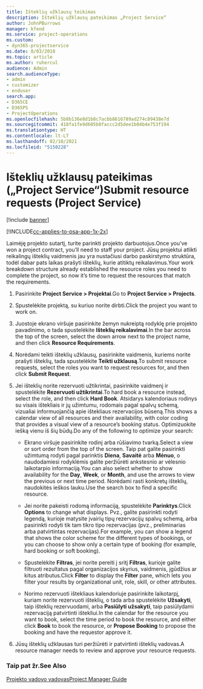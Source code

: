 ```yaml
---
title: Išteklių užklausų teikimas
description: Išteklių užklausų pateikimas „Project Service“
author: JohnPBurrows
manager: kfend
ms.service: project-operations
ms.custom:
- dyn365-projectservice
ms.date: 8/03/2018
ms.topic: article
ms.author: ruhercul
audience: Admin
search.audienceType:
- admin
- customizer
- enduser
search.app:
- D365CE
- D365PS
- ProjectOperations
ms.openlocfilehash: 5b8b136e8d1b8c7acbb8616789ad274c89438e7d
ms.sourcegitcommit: 418fa1fe9d605b8faccc2d5dee1b04b4e753f194
ms.translationtype: HT
ms.contentlocale: lt-LT
ms.lasthandoff: 02/10/2021
ms.locfileid: "5150228"
---
```

# <a name="submit-resource-requests-project-service"></a><span data-ttu-id="4de89-103">Išteklių užklausų pateikimas („Project Service“)</span><span class="sxs-lookup"><span data-stu-id="4de89-103">Submit resource requests (Project Service)</span></span>

[!include [banner](../includes/psa-now-project-operations.md)]

[!INCLUDE[cc-applies-to-psa-app-1x-2x](../includes/cc-applies-to-psa-app-1x-2x.md)]

<span data-ttu-id="4de89-104">Laimėję projekto sutartį, turite parinkti projekto darbuotojus.</span><span class="sxs-lookup"><span data-stu-id="4de89-104">Once you’ve won a project contract, you’ll need to staff your project.</span></span> <span data-ttu-id="4de89-105">Jūsų projektui atlikti reikalingų išteklių vaidmenis jau yra nustačiusi darbo paskirstymo struktūra, todėl dabar pats laikas prašyti išteklių, kurie atitiktų reikalavimus.</span><span class="sxs-lookup"><span data-stu-id="4de89-105">Your work breakdown structure already established the resource roles you need to complete the project, so now it’s time to request the resources that match the requirements.</span></span>  
  
1.  <span data-ttu-id="4de89-106">Pasirinkite **Project Service > Projektai**.</span><span class="sxs-lookup"><span data-stu-id="4de89-106">Go to **Project Service > Projects**.</span></span>  
  
2.  <span data-ttu-id="4de89-107">Spustelėkite projektą, su kuriuo norite dirbti.</span><span class="sxs-lookup"><span data-stu-id="4de89-107">Click the project you want to work on.</span></span>  
  
3.  <span data-ttu-id="4de89-108">Juostoje ekrano viršuje pasirinkite žemyn nukreiptą rodyklę prie projekto pavadinimo, o tada spustelėkite **Išteklių reikalavimai**.</span><span class="sxs-lookup"><span data-stu-id="4de89-108">In the bar across the top of the screen, select the down arrow next to the project name, and then click **Resource Requirements**.</span></span>  
  
4.  <span data-ttu-id="4de89-109">Norėdami teikti išteklių užklausų, pasirinkite vaidmenis, kuriems norite prašyti išteklių, tada spustelėkite **Teikti užklausą**.</span><span class="sxs-lookup"><span data-stu-id="4de89-109">To submit resource requests, select the roles you want to request resources for, and then click **Submit Request**.</span></span>  
  
5.  <span data-ttu-id="4de89-110">Jei išteklių norite rezervuoti užtikrintai, pasirinkite vaidmenį ir spustelėkite **Rezervuoti užtikrintai**.</span><span class="sxs-lookup"><span data-stu-id="4de89-110">To hard book a resource instead, select the role, and then click **Hard Book**.</span></span> <span data-ttu-id="4de89-111">Atsidarys kalendoriaus rodinys su visais ištekliais ir jų užimtumu, rodomais pagal spalvų schemą, vizualiai informuojančią apie ištekliaus rezervacijos būseną.</span><span class="sxs-lookup"><span data-stu-id="4de89-111">This shows a calendar view of all resources and their availability, with color coding that provides a visual view of a resource’s booking status.</span></span> <span data-ttu-id="4de89-112">Optimizuokite iešką vienu iš šių būdų.</span><span class="sxs-lookup"><span data-stu-id="4de89-112">Do any of the following to optimize your search:</span></span>  
  
    -   <span data-ttu-id="4de89-113">Ekrano viršuje pasirinkite rodinį arba rūšiavimo tvarką.</span><span class="sxs-lookup"><span data-stu-id="4de89-113">Select a view or sort order from the top of the screen.</span></span> <span data-ttu-id="4de89-114">Taip pat galite pasirinkti užimtumą rodyti pagal parinktis **Diena**, **Savaitė** arba **Mėnuo**, o naudodamiesi rodyklėmis galite peržiūrėti ankstesnio ar vėlesnio laikotarpio informaciją.</span><span class="sxs-lookup"><span data-stu-id="4de89-114">You can also select whether to show availability for the **Day**, **Week**, or **Month**, and use the arrows to view the previous or next time period.</span></span> <span data-ttu-id="4de89-115">Norėdami rasti konkretų išteklių, naudokitės ieškos lauku.</span><span class="sxs-lookup"><span data-stu-id="4de89-115">Use the search box to find a specific resource.</span></span>  
  
    -   <span data-ttu-id="4de89-116">Jei norite pakeisti rodomą informaciją, spustelėkite **Parinktys**.</span><span class="sxs-lookup"><span data-stu-id="4de89-116">Click **Options** to change what displays.</span></span> <span data-ttu-id="4de89-117">Pvz., galite pasirinkti rodyti legendą, kurioje matysite įvairių tipų rezervacijų spalvų schemą, arba pasirinkti rodyti tik tam tikro tipo rezervacijas (pvz., preliminarias arba patvirtintas rezervacijas).</span><span class="sxs-lookup"><span data-stu-id="4de89-117">For example, you can show a legend that shows the color scheme for the different types of bookings, or you can choose to show only a certain type of booking (for example, hard booking or soft booking).</span></span>  
  
    -   <span data-ttu-id="4de89-118">Spustelėkite **Filtras**, jei norite pereiti į sritį **Filtras**, kurioje galite filtruoti rezultatus pagal organizacijos skyrius, vaidmenis, įgūdžius ar kitus atributus.</span><span class="sxs-lookup"><span data-stu-id="4de89-118">Click **Filter** to display the **Filter** pane, which lets you filter your results by organizational unit, role, skill, or other attributes.</span></span>  
  
    -   <span data-ttu-id="4de89-119">Norimo rezervuoti ištekliaus kalendoriuje pasirinkite laikotarpį, kuriam norite rezervuoti išteklių, o tada arba spustelėkite **Užsakyti**, taip išteklių rezervuodami, arba **Pasiūlyti užsakyti**, taip pasiūlydami rezervaciją patvirtinti ištekliui.</span><span class="sxs-lookup"><span data-stu-id="4de89-119">In the calendar for the resource you want to book, select the time period to book the resource, and either click **Book** to book the resource, or **Propose Booking** to propose the booking and have the requestor approve it.</span></span>  
  
6.  <span data-ttu-id="4de89-120">Jūsų išteklių užklausas turi peržiūrėti ir patvirtinti išteklių vadovas.</span><span class="sxs-lookup"><span data-stu-id="4de89-120">A resource manager needs to review and approve your resource requests.</span></span>  
  
### <a name="see-also"></a><span data-ttu-id="4de89-121">Taip pat žr.</span><span class="sxs-lookup"><span data-stu-id="4de89-121">See Also</span></span>  
 [<span data-ttu-id="4de89-122">Projekto vadovo vadovas</span><span class="sxs-lookup"><span data-stu-id="4de89-122">Project Manager Guide</span></span>](../psa/project-manager-guide.md)
